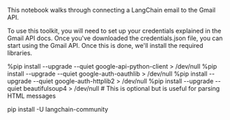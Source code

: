 This notebook walks through connecting a LangChain email to the Gmail API.

To use this toolkit, you will need to set up your credentials explained in the Gmail API docs. 
Once you've downloaded the credentials.json file, 
you can start using the Gmail API. Once this is done, 
we'll install the required libraries.

%pip install --upgrade --quiet  google-api-python-client > /dev/null
%pip install --upgrade --quiet  google-auth-oauthlib > /dev/null
%pip install --upgrade --quiet  google-auth-httplib2 > /dev/null
%pip install --upgrade --quiet  beautifulsoup4 > /dev/null # This is optional but is useful for parsing HTML messages

pip install -U langchain-community
